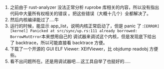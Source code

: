 1. 之前由于 rust-analyzer 没法正常分析 ruprobe 库相关的内容，所以没有指出代码中大量所有权相关的错误
   。把这些错误（大概十几个）全都解决了。
2. 然后内核编译能过了....牛
3. 运行的时候，能显示 app_list，说明内核正常启动了，但是 panic 了
   :`[ERROR] [kernel] Panicked at src/sync/up.rs:111 already borrowed: BorrowMutError`本来想用自己的
   调试器来调试这个内核，但是发现底下给出了 backtrace，所以可能直接看 backtrace 方便。
4. 下载了一个开源的 GUI ELF Viewer: XElfViewer，比 objdump readobj 方便些。
5. 看不出问题所在。还是用调试器吧....这工具自举了也挺好的.....
